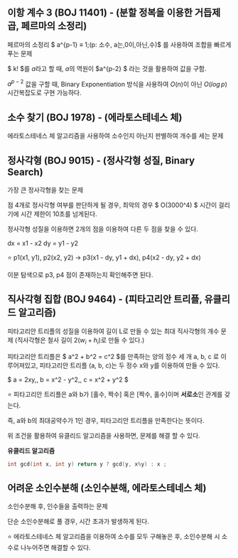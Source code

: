 ## 이항 계수 3 (BOJ 11401) - (분할 정복을 이용한 거듭제곱, 페르마의 소정리) 

페르마의 소정리 $ a^{p-1} ≡ 1\;(p: 소수, a는\,0이\,아닌\,수)$ 를 사용하여 조합을 빠르게 푸는 문제

$ k! $를 $a$라고 할 때, $a$의 역원이 $a^{p-2} $ 라는 것을 활용하여 값을 구함.

$a^{p-2}$ 값을 구할 때, Binary Exponentiation 방식을 사용하여 $O(n)$이 아닌 $O(log\,p)$ 시간복잡도로 구현 가능하다. 

## 소수 찾기 (BOJ 1978) - (에라토스테네스 체) 

에라토스테네스 체 알고리즘을 사용하여 소수인지 아닌지 판별하여 개수를 세는 문제

## 정사각형 (BOJ 9015) - (정사각형 성질, Binary Search)

가장 큰 정사각형을 찾는 문제

점 4개로 정사각형 여부를 판단하게 될 경우, 최악의 경우 $ O(3000^4) $ 시간이 걸리기에 시간 제한이 10초를 넘게된다. 

정사각형 성질을 이용하면 2개의 점을 이용하여 다른 두 점을 찾을 수 있다. 

dx = x1 - x2
dy = y1 - y2 

:star: p1(x1, y1), p2(x2, y2) -> p3(x1 - dy, y1 + dx), p4(x2 - dy, y2 + dx)

이분 탐색으로 p3, p4 점이 존재하는지 확인해주면 된다.

## 직사각형 집합 (BOJ 9464) - (피타고리안 트리플, 유클리드 알고리즘)

피타고리안 트리플의 성질을 이용하여 길이 L로 만들 수 있는 최대 직사각형의 개수 문제 (직사각형은 철사 길이 $2(w_i + h_i)$로 만들 수 있다.)

피타고리안 트리플은 $ a^2 + b^2 = c^2 $를 만족하는 양의 정수 세 개 a, b, c 로 이루어져있고, 피타고리안 트리플 (a, b, c)는 두 정수 x와 y를 이용하여 만들 수 있다. 

$ a = 2xy,\, b = x^2 - y^2,\, c = x^2 + y^2 $

:star: 피타고리안 트리플은 a와 b가 [홀수, 짝수] 혹은 [짝수, 홀수]이며 <strong>서로소</strong>인 관계를 갖는다. 

즉, a와 b의 최대공약수가 1인 경우, 피타고리안 트리플을 만족한다는 뜻이다. 

위 조건을 활용하여 유클리드 알고리즘을 사용하면, 문제를 해결 할 수 있다. 

<strong>유클리드 알고리즘</strong>
```C++
int gcd(int x, int y) return y ? gcd(y, x%y) : x ;
```

## 어려운 소인수분해 (소인수분해, 에라토스테네스 체)

소인수분해 후, 인수들을 출력하는 문제

단순 소인수분해로 풀 경우, 시간 초과가 발생하게 된다. 

:star: 에라토스테네스 체 알고리즘을 이용하여 소수를 모두 구해놓은 후, 소인수분해 시 소수로 나누어주면 해결할 수 있다. 

